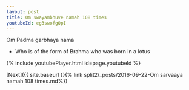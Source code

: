 ```yaml
---
layout: post
title: Om swayambhuve namah 108 times
youtubeId: eg3swofgQpI
---
```

 
 
Om Padma garbhaya nama 
 
 -  Who is of the form of Brahma who was born in a lotus 
 
  
 
  
 
 
 
 
 
 


{% include youtubePlayer.html id=page.youtubeId %}
 
[Next]({{ site.baseurl }}{% link  split2/_posts/2016-09-22-Om sarvaaya namah 108 times.md%})
 
